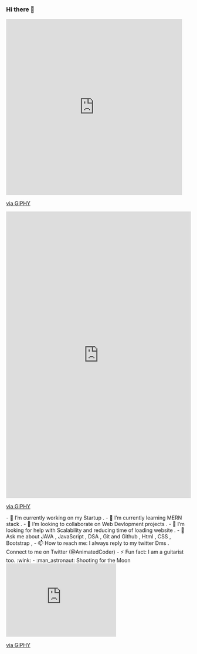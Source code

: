 ### Hi there 👋

<!--
**swdev-Animesh/swdev-Animesh** is a ✨ _special_ ✨ repository because its `README.md` (this file) appears on your GitHub profile.

Here are some ideas to get you started:
-->
<div style="text-align=center"><iframe src="https://giphy.com/embed/RK7MEZc6AEpIlmB5n3" width="480" height="480" frameBorder="0" class="giphy-embed" allowFullScreen></iframe><p><a href="https://giphy.com/gifs/namaste-chumbak-thingsindianssay-RK7MEZc6AEpIlmB5n3">via GIPHY</a></p></div>
<div style="width:100%;height:0;padding-bottom:155%;position:relative;"><iframe src="https://giphy.com/embed/WJblPMWay4uV4kni9i" width="100%" height="100%" style="position:absolute" frameBorder="0" class="giphy-embed" allowFullScreen></iframe></div><p><a href="https://giphy.com/gifs/halloween-spooky-skeleton-WJblPMWay4uV4kni9i">via GIPHY</a></p>
- 🔭 I’m currently working on my Startup .
- 🌱 I’m currently learning MERN stack .
- 👯 I’m looking to collaborate on Web Devlopment projects .
- 🤔 I’m looking for help with Scalability and reducing time of loading website .
- 💬 Ask me about JAVA , JavaScript , DSA , Git and Github , Html , CSS , Bootstrap ,  
- 📫 How to reach me: I always reply to my twitter Dms . Connect to me on Twitter (@AnimatedCoder)
- ⚡ Fun fact: I am a guitarist too. :wink:
- :man_astronaut: Shooting for the Moon
<iframe src="https://giphy.com/embed/TKXIJFGWme1EeBDpkg" width="300" height="200" frameBorder="0" class="giphy-embed" allowFullScreen></iframe><p><a href="https://giphy.com/gifs/transparent-TKXIJFGWme1EeBDpkg">via GIPHY</a></p>
